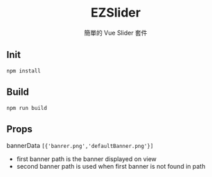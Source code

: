 <h1 align="center">EZSlider</h1>

<p align="center">
簡單的 Vue Slider 套件
</p>

## Init
```
npm install
```

## Build
```
npm run build
```

## Props

bannerData
`[{'banrer.png','defaultBanner.png'}]`
- first banner path is the banner displayed on view
- second banner path is used when first banner is not found in path